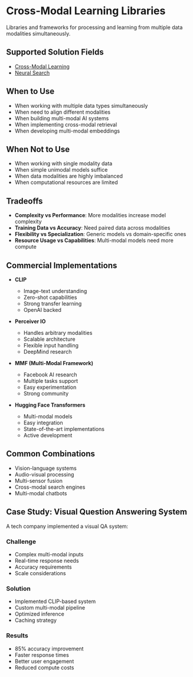 # Cross-Modal Learning Libraries

Libraries and frameworks for processing and learning from multiple data modalities simultaneously.

## Supported Solution Fields

- [Cross-Modal Learning](../solutions/cross-modal-learning)
- [Neural Search](../solutions/neural-search)

## When to Use

- When working with multiple data types simultaneously
- When need to align different modalities
- When building multi-modal AI systems
- When implementing cross-modal retrieval
- When developing multi-modal embeddings

## When Not to Use

- When working with single modality data
- When simple unimodal models suffice
- When data modalities are highly imbalanced
- When computational resources are limited

## Tradeoffs

- **Complexity vs Performance**: More modalities increase model complexity
- **Training Data vs Accuracy**: Need paired data across modalities
- **Flexibility vs Specialization**: Generic models vs domain-specific ones
- **Resource Usage vs Capabilities**: Multi-modal models need more compute

## Commercial Implementations

- **CLIP**
  - Image-text understanding
  - Zero-shot capabilities
  - Strong transfer learning
  - OpenAI backed

- **Perceiver IO**
  - Handles arbitrary modalities
  - Scalable architecture
  - Flexible input handling
  - DeepMind research

- **MMF (Multi-Modal Framework)**
  - Facebook AI research
  - Multiple tasks support
  - Easy experimentation
  - Strong community

- **Hugging Face Transformers**
  - Multi-modal models
  - Easy integration
  - State-of-the-art implementations
  - Active development

## Common Combinations

- Vision-language systems
- Audio-visual processing
- Multi-sensor fusion
- Cross-modal search engines
- Multi-modal chatbots

## Case Study: Visual Question Answering System

A tech company implemented a visual QA system:

### Challenge
- Complex multi-modal inputs
- Real-time response needs
- Accuracy requirements
- Scale considerations

### Solution
- Implemented CLIP-based system
- Custom multi-modal pipeline
- Optimized inference
- Caching strategy

### Results
- 85% accuracy improvement
- Faster response times
- Better user engagement
- Reduced compute costs 
